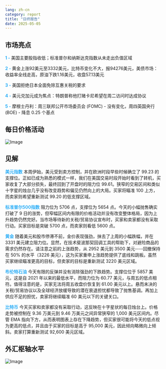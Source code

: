 ```yaml
---
lang: zh-cn
category: report
title: "日终报告"
date: 2025-05-05
---
```



<h2>市场亮点</h2>
<strong style="color: #2caef7;">1 - </strong> 美国主要股指收低；标准普尔和纳斯达克指数从未走出负值区域

<strong style="color: #2caef7;">2 - </strong> 黄金上涨92美元至3332美元，比特币变化不大，报94276美元，美债市场：收益率全线走高，原油下跌1.16美元，收盘57.13美元

<strong style="color: #2caef7;">3 - </strong> 美国拒绝日本全面免除互惠关税的要求

<strong style="color: #2caef7;">4 - </strong> 美元兑加元成为焦点：特朗普称他打赌卡尼希望在周二访问时达成协议

<strong style="color: #2caef7;">5 - </strong> 摩根士丹利：周三联邦公开市场委员会 (FOMC) - 没有变化，周四英国央行 (BOE) - 降息 0.25 个基点



<h2>每日价格活动</h2>
<img src="https://markleighedu.github.io/img/May-2025/05-May-2025/price.jpg" alt="Image"/>

<h2>见解</h2>
<strong style="color: #2caef7;">美元指数</strong> 本周伊始，美元受到卖方控制，并在欧洲时段早些时候确立了 99.23 的支撑位。正如已成为熟悉的模式一样，我们在美国交易时段开始时看到了转机，买家收复了大部分损失，最终回到了开盘时的阻力位 99.61。狭窄的交易区间和类似十字星的烛台几乎没有改变趋势和偏见仍然向上的大局。买家将瞄准 100 上方，而卖家则希望重新测试 99.20 的低支撑区域。

<strong style="color: #2caef7;">标准普尔500指数</strong> 阻力位为 5706 点，支撑位为 5654 点。今天的小幅抛售确实打破了 9 日的涨势，但窄幅区间内有限的价格活动并没有改变整体格局，因为上升趋势仍然完好。当市场等待新的关税/贸易协议宣布时，买家和卖家都没有采取行动。买家目标是突破 5700 点，而卖家则看低 5600 点。

<strong style="color: #2caef7;">黄金</strong> 随着美元和股市停滞不前，金价表现强劲，抹去了上周的小幅跌幅，并在 3331 美元建立阻力位。显然，在技术斐波那契回调工具的帮助下，对避险商品的需求仍然存在。请注意之前的上涨趋势，从 2952 美元到 3500 美元----回撤保持在 50% 的水平（3226 美元），这为买家重申上涨趋势提供了底线和跳板。虽然买家继续瞄准更高的目标，但卖家的目标是重新测试 3220 美元区域。 

<strong style="color: #2caef7;">布伦特石油</strong> 今天有限的反弹并没有消除强劲的下跌趋势。支撑位位于 5857 美元，这是自 2021 年以来的最低水平，而阻力位为 60.77 美元，与周五的低点相符。值得注意的是，买家无法将周五收盘价恢复到 61.00 美元以上。悬而未决的关税/贸易协议以及全球经济放缓导致的潜在衰退担忧都导致了抛售基调。再加上供应不足的担忧，卖家将继续瞄准 60 美元以下的关键关口。 

<strong style="color: #2caef7;">比特币</strong> 今天买家和卖家都没有采取行动，这反映在十字星状的每日烛台上。价格走势被控制在 9.36 万美元到 9.46 万美元之间异常狭窄的 1,000 美元区间内。尽管 EMA 指向下方，从而表明图表上存在下降趋势，但买家很可能将今天的低点视为更高的低点，并且由于买家的目标是高于 95,000 美元，因此倾向略微向上倾斜。卖家打算重新测试 92,600 美元区域。



<h2>外汇枢轴水平</h2>
<img src="https://markleighedu.github.io/img/May-2025/05-May-2025/pivot.jpg" alt="Image"/>